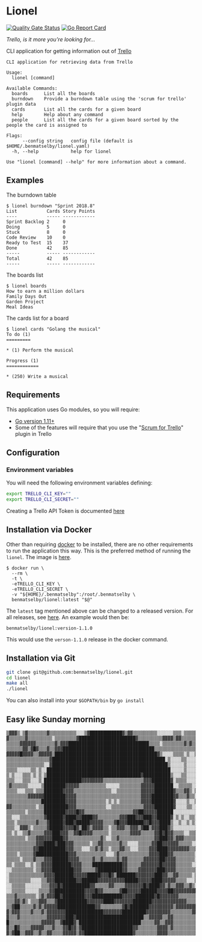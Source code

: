 # Lionel

[![Quality Gate Status](https://sonarcloud.io/api/project_badges/measure?project=lionel&metric=alert_status)](https://sonarcloud.io/dashboard?id=lionel)
[![Go Report Card](https://goreportcard.com/badge/github.com/benmatselby/lionel?style=flat-square)](https://goreportcard.com/report/github.com/benmatselby/lionel)

_Trello, is it more you're looking for..._

CLI application for getting information out of [Trello](http://trello.com)

```text
CLI application for retrieving data from Trello

Usage:
  lionel [command]

Available Commands:
  boards      List all the boards
  burndown    Provide a burndown table using the 'scrum for trello' plugin data
  cards       List all the cards for a given board
  help        Help about any command
  people      List all the cards for a given board sorted by the people the card is assigned to

Flags:
      --config string   config file (default is $HOME/.benmatselby/lionel.yaml)
  -h, --help            help for lionel

Use "lionel [command] --help" for more information about a command.
```

## Examples

The burndown table

```text
$ lionel burndown "Sprint 2018.8"
List           Cards Story Points
----           ----- ------------
Sprint Backlog 2     0
Doing          5     0
Stuck          8     0
Code Review    10    0
Ready to Test  15    37
Done           42    85
-----          ----- ------------
Total          42    85
-----          ----- ------------
```

The boards list

```text
$ lionel boards
How to earn a million dollars
Family Days Out
Garden Project
Meal Ideas
```

The cards list for a board

```text
$ lionel cards "Golang the musical"
To do (1)
=========

* (1) Perform the musical

Progress (1)
============

* (250) Write a musical
```

## Requirements

This application uses Go modules, so you will require:

- [Go version 1.11+](https://golang.org/dl/)
- Some of the features will require that you use the "[Scrum for Trello](http://scrumfortrello.com)" plugin in Trello

## Configuration

### Environment variables

You will need the following environment variables defining:

```bash
export TRELLO_CLI_KEY=""
export TRELLO_CLI_SECRET=""
```

Creating a Trello API Token is documented [here](https://developers.trello.com/page/authorization)

## Installation via Docker

Other than requiring [docker](http://docker.com) to be installed, there are no other requirements to run the application this way. This is the preferred method of running the `lionel`. The image is [here](https://hub.docker.com/r/benmatselby/lionel/).

```shell
$ docker run \
  --rm \
  -t \
  -eTRELLO_CLI_KEY \
  -eTRELLO_CLI_SECRET \
  -v "${HOME}/.benmatselby":/root/.benmatselby \
  benmatselby/lionel:latest "$@"
```

The `latest` tag mentioned above can be changed to a released version. For all releases, see [here](https://hub.docker.com/repository/docker/benmatselby/lionel/tags). An example would then be:

```shell
benmatselby/lionel:version-1.1.0
```

This would use the `verson-1.1.0` release in the docker command.

## Installation via Git

```bash
git clone git@github.com:benmatselby/lionel.git
cd lionel
make all
./lionel
```

You can also install into your `$GOPATH/bin` by `go install`

## Easy like Sunday morning

```shell
▒▓▓▓▒░▒▓▒▒▒▒▒▒▒▓▒▒▒▒▒▒▒▒▒▒░░░▒▓████████████▓▒▓▓▒▒▒▒▒▒▒▒▒░░░░░░▒▒▒░▒▒▒▒▒▒▒▓▒▒▓░▒
▓▒▒▒▒▒▒▓▒▒▒▒▒▒▒▒▒░▒▒▒▒▒▒▒▒▓█████████████████████▓▒▒▒▒▒▒▒▒▒▓▓▓▓▒▓▓▒▒▒▒▒▒▒▒▒▒▒▒░▒
▒▒▒▒▒▓▓▓▓▓▓▒▒▒▒▒▒▒▓▒▓▓▓██████████████████████████████▒▒▒▒░▒▒▒▒▒▒▒▒▓▒▓▒▒▓▒▓▓▒▒▓▒
▒▒▒▒▒▒▓▓▒▓█▓▒▒▒▓▒▒▓▓▓██████████████████████████████████▒▒▒▒▒▒▒▒▒▒▒▒▒▒▒▒▒▒▒▓▓▓▓▒
▓▓▓▓▓█▓▓▓▓▒▒▓▓▓▓▓▒██████████████████████████████████████▓▒░░░░▒▒▒▒░▒░░▒▒▒░▒▓▒█▒
▒▒▒▒▒▒▒▒▒▒▒▒▒▒▒▒▓██████████████████████████████████████████░▒░░░░▒▒░░░░░░▒▒▒▒▓▒
▒▒▒▒▒▒▒▒▒▒▒▒▒▒░░▓███████████████████████████████████████████▒░░░░░▒░░░░▒▒░▒▒▒▒▓
▒▒▒▒░░░░░▒▒░▒░░██████████████████████████████████████████████░░░░░▒░░░░▒▒░▒░▒▒▒
▒░▒░░░▒▒▒░▒░▒░▒███████████████████████████████████▓██████████▒░░░▒▒░░░░▒▒▒▒▒▒▓▒
▒▒▒░░░▒▒▒░░░▒░██████████████▓▓▓▓▓▓▓▓▒▒▒▒▒▒▒▒▒▒▒▒▒▒▒▓▓▓███████▓░▒▒▒▒░░░░▒▒▒░▒▒▓▓
▒▓▒▒▒▒▒▒░░░░░▒████████▓▓▓▓▓▒▒▒▒▒▒▒▒▒▒░░░░░▒▒▒▒▒▒▒▒▓▓▓▓▓███████░░▒▒▒▒▒░░▓▒▒▒░▒▒▒
▒▒▒▒░░░▒▒▒░▒▒▒███████▓▓▓▓▒▒▒▒▒▒▒▒▒▒▒▒▒▒░░▒▒▒▒▒▒▒▒▒▓▓▓▓▓███████▓▒▒▒▓▓▒░▒▒▓▒▒▒▒▓▒
▒▒▒▒▒▒▒▒▓▓▓▓▓▓████████▓▓▓▓▒▒▒▒▒▒▒▒▒▒▒▒▒▒▒▒▒▒▒▒▒▒▒▒▓▓▓▓████████▓▓▒▒▒▓▒▒░▒▓░▓▒▒▒▒
▒▒▒▒▒▒▒▒▒▒▒▒▒█████████▓▓▓▓▒▒▒▒▒▒▒▒▒▒▒░▒░▒░▒▒▒▒▒▒▒▒▓▓▓▓████████▓░░░░▒░░▒░▒░░░░▒▒
▓▓▒▒▒▒▒▒▒▒▒░▒▒█████████▓▓▓▒▒▒▒▒▒▒▒▒▒▒░░▒▒▒▒▒▒▒▒▒▒▒▒▓▓▓▓███████▓░░░░▒▒░░░░░░░░▒▒
▒▒▒▒▒▒▒░▒▒▒▒▒▒████████▓▓▓▓█▓▓▒▒▒▒▒▒▒▒▒▒▒▒▒▒▒▒▒▒▓▓██▓▓▓▓▓██████░░░░░░░░░░░░░░░▒░
▒▒░░░▒▒▒▒▒▒▒▒▒▓██████▓████▓▓████▓▓▒▒▒▒▒▒▒▒▓▓▓███▓▓▓███▓▓█████▓░▒░▒░░▒▒░░░░░░░░▒
▒▒▒░▒▒▒▒▒▒▒▓▒▒▒▓█████▓███▓█████▓▓▓▓▓▒▒▒▒▓█▓▓▓██████▓▓█▓▓▓████▒░░▒░░▒░▒░▒░░░░░░░
▒▒▒░░▓▓▓▒░▒▒▒▒▒▓█████▓▓▓▓█▓▒██▓▒▓▓▓▓▒▒░▒▒▓▓▓▒▒▓▓▓▒▓██▒▓▓▓███▓▒░░░░░░░░░▒░░░░░░░
▒▒░▒░░▒▒▓▒▒▒▒▒▓▓▓███▓▓▓▒▒▓▓█▓▓▓▓▒▒▒▒▒▒░▒▒▒▒▒▒▒▓▓▓▓▒▒▒▒▒▓▓█▓█▓▓▒▒▒▒░░▒▒▒▒▒▒▓▓███
▒▒▒▒▒▒▒░▒▒▒▓▓▓▓▓▓████▓▓▒▒▒▒▒▒▒▒▒▒▒▒▓▒░░▒▒▓▒▒▒▒▒▒▒▒▒▒▒▒▒▓▓███▓▓▒▓▓▓▒▒▒▒▒▒▓▒▒░▒▒▓
▒▒▒▒▒▒▒▒▒▒▒▓▓▓████▓███▓▓▓▒▒▒▒▒▒░▒▒▓▓▒▒▒▒▒▒▓▒▒░░░░▒▒▒▒▒▓▓██▓▓▓▓▓▓▒▒▒▒▒░░▒▒░▒▒░▒░
▒▒▒▒▒▒▒▒▒▒▓▓██████████▓▓▓▒▒▒░░░▒▒▓▒▓▒▒░▒▒▒▓▓▒▒░░░▒▒▒▒▓▓▓████▓▓▓▓▓▓▓▓▒▒▒▓▓▒▓▒▓▒░
▒▒▒▒░▒▒▒▒▒▓████████████▓▓▓▒▒▒▒▒▒▒▒▒▒▒░░░▒▓▒▒▒▒▒▒▒▒▒▒▒▓▓▓▓███▓▓▒▒▒▒▒▒▒▒░▒░░▒▓▓▒▒
▒▒▒▒▒░▒▒▒▒▓▒▒▒▓▓▓██████▓▓▓▓▒▒▒▒▒▓▒▒▓▒▒▒▒▒▓▒▓▓▒▒▒▒▒▒▓▓▓▓▓▓██▓▓▓▓▒▒▒▒▒▒▒░░░░▒▒▒▒▒
▒▒░▒▒▒▒░░▒░▒▒▓▓▓▓███████▓▓▓▓▒▒▒▒███████████▓▓▒▒▒▒▒▓▓▓▓▓▓▓█▓▓▓▓▓▒▒▒▒▒▒░░░░▒▒▓▒▒░
░░▒▒▒▒▒▒▒▒░▒▒▓▓▓▓████████▓▓▓▒▒▒▒▒▓█████████▓▓▒▒▒▒▓▓▓▓▓▓▓███▓▓▓▓▒▒▒▒▒▒▒▒░░▒▒▓▒▒▓
░▒▒▒▒▒▒▒▒▒▒▒▒▒▓▓▓▓███████▓▓▓▓▓█████▓▓▓█▓▒███████▓▓▓▓▓▓▓███▓▓▒▒▓▓▒▒▒▒▒░▒░▒▒▒░▒▓█
░▒▒▒▒▒▒▒▒░░░░▒▒▓▓▓████████▓▓██████▓▓▓▓▓▓▓▓▓▓█████▓▓▓▓▓████▓▓▓▓▓▒▒▒▒░░░▒░░▒░▒▒▒▒
░░▒▒▒▒▒░░░░░░▒▒▒▓▓▓█▓██████████▓▓▒▒▒▒▒▓▓▒▒▒▒▓▓▓▓▓▓▓█▓████▓▓▒▓▒▒▓▓▓▒▒▓▒░▒▒▒▒▓▒▒▒
░░▒▒▒▒▒░░░░░▒▒▒▒▓▓███████████▓▓▓▓█▓▓▒▒▒▒▒▒▓██▓▓▓▓▓██████▓▓▓▓██▓▓▓▓▓▓▓▓▓▓▒▒▒▒▒▒▒
▒▒▒▓▒▒▒▒▒▒▒░▒▓▒▓▓▓██▓████████▓▓▓███████████▓▓▓▓▓███████▓█▓▓▓▓▓▓▓▒▒▒▒▒▒▒▓▒▒▒░░░▒
▒▒▒▓▓▒▓▒░▒▒▒▓▓▓▒▒▒▓███████████▓▓▓▓▓▓████▓▓▓▓▓▓▓███████▓▓▓▓▓▓▓▓▓▓▓▓▓▒▒▒▒▒░░░▒▒▒▒
▒▒▓██▒▒▒▒▒▓▒▓▒▓▓▓▓▓██████████████▓▓▒▒▒▒▒▒▒▒▓█▓███████▓▓▓▓▓▓▓▓▓▒▓▓▓▓▓▓▓▓▓▓▒░▒░▒░
▓▒▓▓▓▒▒▒▒▓▒▒▒▓▒▓▓▓▓▓▓▓██████████████▓▓▓▓▓▓▓█████████▓▓▓▓▓▓▓▓▓▒▒▒▒▒▒▒▒▓▓▓▓▓▓▓▓▓▓
▓▒▒▒▓▒▒▒▒▒▒▒▒▒▒▓▓▓▓▓▓▓███▓█████████████████████████▒▒▓▓▓▓▓▒▒▓▓▒▒▒▒▒▒▒▒▒▒▒▒▒▒▒▒▓
█▒▒▒▒▒▒▒▒▒▒▒▒▓▓▓▓▓▒▒▓████▓▒███████████████████████▒▒▒▒▒▓▓▒▒▓▓▓▒▒▒▒▒▒▒▒▒▒▒▓▓▒▒▒▒
▓▒▒█▓▒▒▒▒▓▓▓▓▓▒▒▒▓▒▒▒▓▓█▓▓▒▓███████████████████▓▓▒▒▒▒▒▒▒▓▓▓▓▒▓▒▒▒▒▒▒▒▒▒▒▒▒▒▓▒▒▒
▓▒▓██▒▒▓▓▓▒▒▓▒▒▓▓▒▒▒▒▓▓▓▓▓▒▓▓██████████████████▓▒▒▒▒▒▒▒▒▓▓▓▓▒▒▒▒▒▒▒▒▒▒▒▒▒▒▒▓▓▒▒
```
